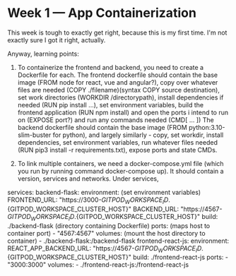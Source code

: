 # Week 1 — App Containerization

This week is tough to exactly get right, because this is my first time. I'm not exactly sure I got it right, actually.

Anyway, learning points:

1. To containerize the frontend and backend, you need to create a Dockerfile for each.
The frontend dockerfile should contain the base image (FROM node for react, vue and angular?), copy over whatever files are needed (COPY ./filename)(syntax COPY source destination), set work directories (WORKDIR /directorypath), install dependencies if needed (RUN pip install ...), set environment variables, build the frontend application (RUN npm install) and open the ports i intend to run on (EXPOSE port?) and run any commands needed (CMD[ ... ])
The backend dockerfile should contain the base image (FROM python:3.10-slim-buster for python), and largely similarly - copy, set workdir, install dependencies, set environment variables, run whatever files needed (RUN pip3 install -r requirements.txt), expose ports and state CMDs.

2. To link multiple containers, we need a docker-compose.yml file (which you run by running command docker-compose up). It should contain a version, services and networks. Under services,


services:
  backend-flask:
    environment: (set environment variables)
      FRONTEND_URL: "https://3000-${GITPOD_WORKSPACE_ID}.${GITPOD_WORKSPACE_CLUSTER_HOST}"
      BACKEND_URL: "https://4567-${GITPOD_WORKSPACE_ID}.${GITPOD_WORKSPACE_CLUSTER_HOST}"
    build: ./backend-flask (directory containing Dockerfile)
    ports: (maps host to container port)
      - "4567:4567"
    volumes: (mount the host directory to container)
      - ./backend-flask:/backend-flask
  frontend-react-js:
    environment:
      REACT_APP_BACKEND_URL: "https://4567-${GITPOD_WORKSPACE_ID}.${GITPOD_WORKSPACE_CLUSTER_HOST}"
    build: ./frontend-react-js
    ports:
      - "3000:3000"
    volumes:
      - ./frontend-react-js:/frontend-react-js
